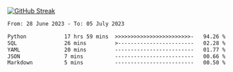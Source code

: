 [![GitHub Streak](https://streak-stats.demolab.com?user=renren-017&theme=sea&hide_border=true&background=DD272700)](https://git.io/streak-stats)

<!--START_SECTION:waka-->

```txt
From: 28 June 2023 - To: 05 July 2023

Python            17 hrs 59 mins  >>>>>>>>>>>>>>>>>>>>>>>>-   94.26 %
SQL               26 mins         >------------------------   02.28 %
YAML              20 mins         -------------------------   01.77 %
JSON              7 mins          -------------------------   00.66 %
Markdown          5 mins          -------------------------   00.50 %
```

<!--END_SECTION:waka-->
